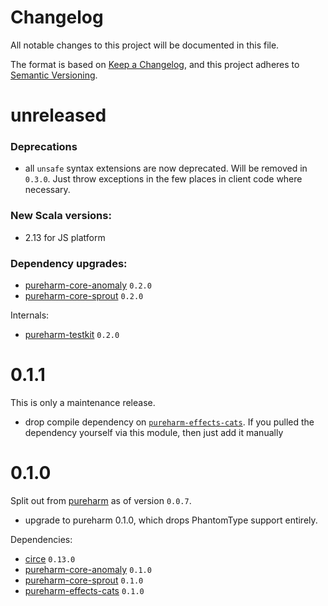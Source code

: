 # Changelog

All notable changes to this project will be documented in this file.

The format is based on [Keep a Changelog](https://keepachangelog.com/en/1.0.0/),
and this project adheres to [Semantic Versioning](https://semver.org/spec/v2.0.0.html).

# unreleased

### Deprecations

- all `unsafe` syntax extensions are now deprecated. Will be removed in `0.3.0`. Just throw exceptions in the few places in client code where necessary.

### New Scala versions:

- 2.13 for JS platform

### Dependency upgrades:

- [pureharm-core-anomaly](https://github.com/pureharm-core/releases) `0.2.0`
- [pureharm-core-sprout](https://github.com/busymachines/pureharm-core/releases) `0.2.0`

Internals:

- [pureharm-testkit](https://github.com/busymachines/pureharm-testkit/releases) `0.2.0`

# 0.1.1

This is only a maintenance release.

- drop compile dependency on [`pureharm-effects-cats`](https://github.com/busymachines/pureharm-effects-cats/releases).
  If you pulled the dependency yourself via this module, then just add it manually

# 0.1.0

Split out from [pureharm](https://github.com/busymachines/pureharm) as of version `0.0.7`.

- upgrade to pureharm 0.1.0, which drops PhantomType support entirely.

Dependencies:

- [circe](https://github.com/circe/circe) `0.13.0`
- [pureharm-core-anomaly](https://github.com/pureharm-core/releases) `0.1.0`
- [pureharm-core-sprout](https://github.com/busymachines/pureharm-core/releases) `0.1.0`
- [pureharm-effects-cats](https://github.com/busymachines/pureharm-effects-cats/releases) `0.1.0`
